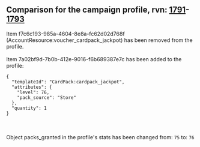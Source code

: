 ## Comparison for the campaign profile, rvn: [1791](https://github.com/PRO100KatYT/FortniteProfileRevisions/tree/main/profiles/campaign/1791%20campaign.json)-[1793](https://github.com/PRO100KatYT/FortniteProfileRevisions/tree/main/profiles/campaign/1793%20campaign.json)

Item f7c6c193-985a-4604-8e8a-fc62d02d768f (AccountResource:voucher_cardpack_jackpot) has been removed from the profile.
<br><br>
Item 7a02bf9d-7b0b-412e-9016-f6b689387e7c has been added to the profile:

```
{
  "templateId": "CardPack:cardpack_jackpot",
  "attributes": {
    "level": 76,
    "pack_source": "Store"
  },
  "quantity": 1
}
```

<br><br>
Object packs_granted in the profile's stats has been changed from: `75` to: `76`
<br><br>
